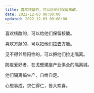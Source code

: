```yaml
---
title: 喜欢核酸的，可以给他们保留核酸。
date: 2022-12-03 00:00:00
updated: 2022-12-03 00:00:00
---
```


喜欢核酸的，可以给他们保留核酸。

喜欢方舱的，可以把他们拉去方舱。

见不得邻居阳性的，可以把他们拉走隔离。

防疫爱好者，在戈壁建座产业俱全的隔离城。

他们隔离搞生产，自给自足。

心想事成，求仁得仁，皆大欢喜。

